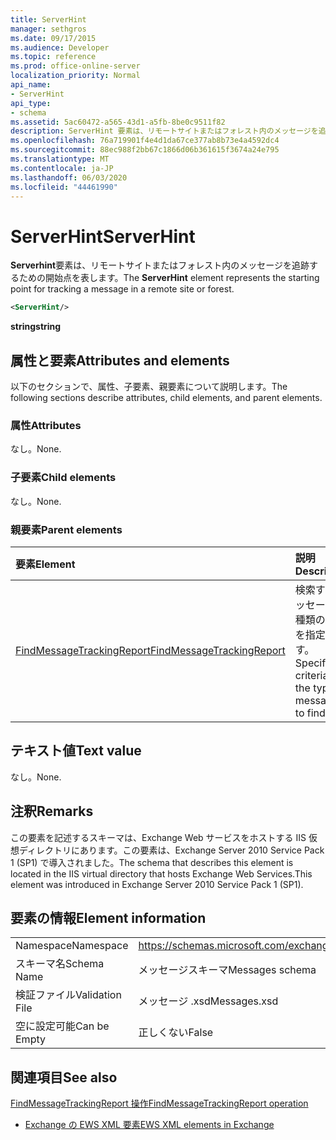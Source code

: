 ```yaml
---
title: ServerHint
manager: sethgros
ms.date: 09/17/2015
ms.audience: Developer
ms.topic: reference
ms.prod: office-online-server
localization_priority: Normal
api_name:
- ServerHint
api_type:
- schema
ms.assetid: 5ac60472-a565-43d1-a5fb-8be0c9511f82
description: ServerHint 要素は、リモートサイトまたはフォレスト内のメッセージを追跡するための開始点を表します。
ms.openlocfilehash: 76a719901f4e4d1da67ce377ab8b73e4a4592dc4
ms.sourcegitcommit: 88ec988f2bb67c1866d06b361615f3674a24e795
ms.translationtype: MT
ms.contentlocale: ja-JP
ms.lasthandoff: 06/03/2020
ms.locfileid: "44461990"
---
```

# <a name="serverhint"></a><span data-ttu-id="d894d-103">ServerHint</span><span class="sxs-lookup"><span data-stu-id="d894d-103">ServerHint</span></span>

<span data-ttu-id="d894d-104">**Serverhint**要素は、リモートサイトまたはフォレスト内のメッセージを追跡するための開始点を表します。</span><span class="sxs-lookup"><span data-stu-id="d894d-104">The **ServerHint** element represents the starting point for tracking a message in a remote site or forest.</span></span> 
  
```xml
<ServerHint/>
```

 <span data-ttu-id="d894d-105">**string**</span><span class="sxs-lookup"><span data-stu-id="d894d-105">**string**</span></span>
## <a name="attributes-and-elements"></a><span data-ttu-id="d894d-106">属性と要素</span><span class="sxs-lookup"><span data-stu-id="d894d-106">Attributes and elements</span></span>

<span data-ttu-id="d894d-107">以下のセクションで、属性、子要素、親要素について説明します。</span><span class="sxs-lookup"><span data-stu-id="d894d-107">The following sections describe attributes, child elements, and parent elements.</span></span>
  
### <a name="attributes"></a><span data-ttu-id="d894d-108">属性</span><span class="sxs-lookup"><span data-stu-id="d894d-108">Attributes</span></span>

<span data-ttu-id="d894d-109">なし。</span><span class="sxs-lookup"><span data-stu-id="d894d-109">None.</span></span>
  
### <a name="child-elements"></a><span data-ttu-id="d894d-110">子要素</span><span class="sxs-lookup"><span data-stu-id="d894d-110">Child elements</span></span>

<span data-ttu-id="d894d-111">なし。</span><span class="sxs-lookup"><span data-stu-id="d894d-111">None.</span></span>
  
### <a name="parent-elements"></a><span data-ttu-id="d894d-112">親要素</span><span class="sxs-lookup"><span data-stu-id="d894d-112">Parent elements</span></span>

|<span data-ttu-id="d894d-113">**要素**</span><span class="sxs-lookup"><span data-stu-id="d894d-113">**Element**</span></span>|<span data-ttu-id="d894d-114">**説明**</span><span class="sxs-lookup"><span data-stu-id="d894d-114">**Description**</span></span>|
|:-----|:-----|
|[<span data-ttu-id="d894d-115">FindMessageTrackingReport</span><span class="sxs-lookup"><span data-stu-id="d894d-115">FindMessageTrackingReport</span></span>](findmessagetrackingreport.md) <br/> |<span data-ttu-id="d894d-116">検索するメッセージの種類の条件を指定します。</span><span class="sxs-lookup"><span data-stu-id="d894d-116">Specifies criteria for the types of messages to find.</span></span>  <br/> |
   
## <a name="text-value"></a><span data-ttu-id="d894d-117">テキスト値</span><span class="sxs-lookup"><span data-stu-id="d894d-117">Text value</span></span>

<span data-ttu-id="d894d-118">なし。</span><span class="sxs-lookup"><span data-stu-id="d894d-118">None.</span></span>
  
## <a name="remarks"></a><span data-ttu-id="d894d-119">注釈</span><span class="sxs-lookup"><span data-stu-id="d894d-119">Remarks</span></span>

<span data-ttu-id="d894d-120">この要素を記述するスキーマは、Exchange Web サービスをホストする IIS 仮想ディレクトリにあります。この要素は、Exchange Server 2010 Service Pack 1 (SP1) で導入されました。</span><span class="sxs-lookup"><span data-stu-id="d894d-120">The schema that describes this element is located in the IIS virtual directory that hosts Exchange Web Services.This element was introduced in Exchange Server 2010 Service Pack 1 (SP1).</span></span>
  
## <a name="element-information"></a><span data-ttu-id="d894d-121">要素の情報</span><span class="sxs-lookup"><span data-stu-id="d894d-121">Element information</span></span>

|||
|:-----|:-----|
|<span data-ttu-id="d894d-122">Namespace</span><span class="sxs-lookup"><span data-stu-id="d894d-122">Namespace</span></span>  <br/> |https://schemas.microsoft.com/exchange/services/2006/messages  <br/> |
|<span data-ttu-id="d894d-123">スキーマ名</span><span class="sxs-lookup"><span data-stu-id="d894d-123">Schema Name</span></span>  <br/> |<span data-ttu-id="d894d-124">メッセージスキーマ</span><span class="sxs-lookup"><span data-stu-id="d894d-124">Messages schema</span></span>  <br/> |
|<span data-ttu-id="d894d-125">検証ファイル</span><span class="sxs-lookup"><span data-stu-id="d894d-125">Validation File</span></span>  <br/> |<span data-ttu-id="d894d-126">メッセージ .xsd</span><span class="sxs-lookup"><span data-stu-id="d894d-126">Messages.xsd</span></span>  <br/> |
|<span data-ttu-id="d894d-127">空に設定可能</span><span class="sxs-lookup"><span data-stu-id="d894d-127">Can be Empty</span></span>  <br/> |<span data-ttu-id="d894d-128">正しくない</span><span class="sxs-lookup"><span data-stu-id="d894d-128">False</span></span>  <br/> |
   
## <a name="see-also"></a><span data-ttu-id="d894d-129">関連項目</span><span class="sxs-lookup"><span data-stu-id="d894d-129">See also</span></span>



[<span data-ttu-id="d894d-130">FindMessageTrackingReport 操作</span><span class="sxs-lookup"><span data-stu-id="d894d-130">FindMessageTrackingReport operation</span></span>](findmessagetrackingreport-operation.md)


- [<span data-ttu-id="d894d-131">Exchange の EWS XML 要素</span><span class="sxs-lookup"><span data-stu-id="d894d-131">EWS XML elements in Exchange</span></span>](ews-xml-elements-in-exchange.md)

